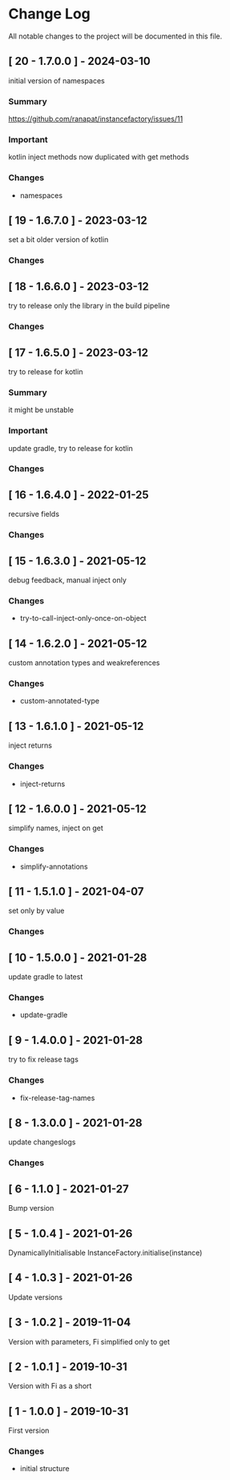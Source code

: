 # Change Log
All notable changes to the project will be documented in this file.

## [ 20 - 1.7.0.0 ] - 2024-03-10
initial version of namespaces
### Summary
https://github.com/ranapat/instancefactory/issues/11
### Important
kotlin inject methods now duplicated with get methods
### Changes
- namespaces
 
## [ 19 - 1.6.7.0 ] - 2023-03-12
set a bit older version of kotlin
### Changes

## [ 18 - 1.6.6.0 ] - 2023-03-12
try to release only the library in the build pipeline
### Changes

## [ 17 - 1.6.5.0 ] - 2023-03-12
try to release for kotlin
### Summary
it might be unstable
### Important
update gradle, try to release for kotlin
### Changes

## [ 16 - 1.6.4.0 ] - 2022-01-25
recursive fields
### Changes

## [ 15 - 1.6.3.0 ] - 2021-05-12
debug feedback, manual inject only
### Changes
- try-to-call-inject-only-once-on-object
 
## [ 14 - 1.6.2.0 ] - 2021-05-12
custom annotation types and weakreferences
### Changes
- custom-annotated-type
 
## [ 13 - 1.6.1.0 ] - 2021-05-12
inject returns
### Changes
- inject-returns
 
## [ 12 - 1.6.0.0 ] - 2021-05-12
simplify names, inject on get
### Changes
- simplify-annotations
 
## [ 11 - 1.5.1.0 ] - 2021-04-07
set only by value
### Changes
## [ 10 - 1.5.0.0 ] - 2021-01-28
update gradle to latest
### Changes
- update-gradle
 
## [ 9 - 1.4.0.0 ] - 2021-01-28
try to fix release tags
### Changes
- fix-release-tag-names
 
## [ 8 - 1.3.0.0 ] - 2021-01-28
update changeslogs
### Changes
## [ 6 - 1.1.0 ] - 2021-01-27
Bump version

## [ 5 - 1.0.4 ] - 2021-01-26
DynamicallyInitialisable InstanceFactory.initialise(instance)

## [ 4 - 1.0.3 ] - 2021-01-26
Update versions

## [ 3 - 1.0.2 ] - 2019-11-04
Version with parameters, Fi simplified only to get

## [ 2 - 1.0.1 ] - 2019-10-31
Version with Fi as a short

## [ 1 - 1.0.0 ] - 2019-10-31
First version

### Changes
- initial structure
